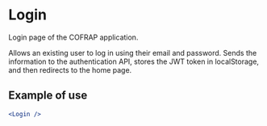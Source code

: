 Login
=====

Login page of the COFRAP application.

Allows an existing user to log in using their email and password.
Sends the information to the authentication API, stores the JWT token in localStorage, and then redirects to the home page.

## Example of use

```jsx
<Login />
